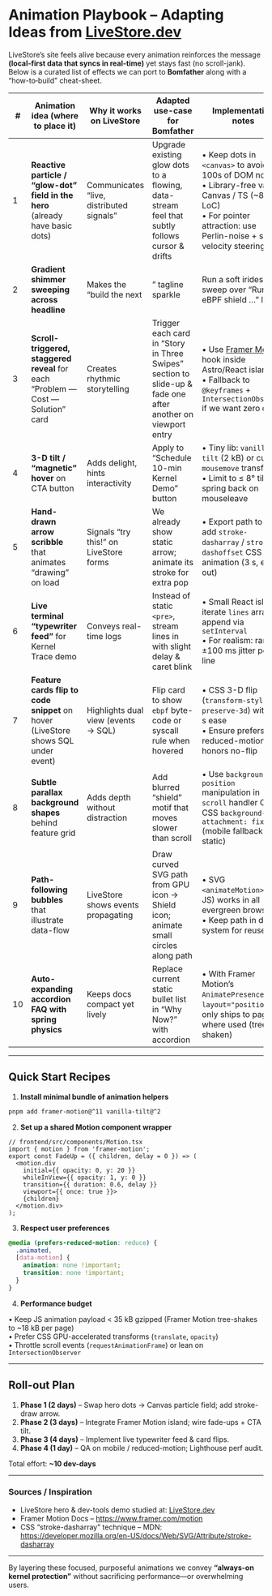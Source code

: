 
# Animation Playbook – Adapting Ideas from [LiveStore.dev](https://livestore.dev)

LiveStore’s site feels alive because every animation reinforces the message **(local-first data that syncs in real-time)** yet stays fast (no scroll-jank).  
Below is a curated list of effects we can port to **Bomfather** along with a “how-to‐build” cheat-sheet.

| # | Animation idea (where to place it) | Why it works on LiveStore | Adapted use-case for Bomfather | Implementation notes |
|---|-----------------------------------|---------------------------|--------------------------------|----------------------|
| 1 | **Reactive particle / “glow-dot” field in the hero** (already have basic dots) | Communicates “live, distributed signals” | Upgrade existing glow dots to a flowing, data-stream feel that subtly follows cursor & drifts | • Keep dots in `<canvas>` to avoid 100s of DOM nodes<br>• Library-free vanilla Canvas / TS (~80 LoC)<br>• For pointer attraction: use Perlin-noise + simple velocity steering |
| 2 | **Gradient shimmer sweeping across headline** | Makes the “build the next |” tagline sparkle | Run a soft iridescent sweep over “Runtime eBPF shield …” line | • Pure CSS `@keyframes` mask or GSAP `fromTo()`<br>• 7-10 s loop, linear blend-mode mask for battery-safe animation |
| 3 | **Scroll-triggered, staggered reveal** for each “Problem — Cost — Solution” card | Creates rhythmic storytelling | Trigger each card in “Story in Three Swipes” section to slide-up & fade one after another on viewport entry | • Use [Framer Motion](https://www.framer.com/motion/) hook inside Astro/React islands<br>• Fallback to `@keyframes` + `IntersectionObserver` if we want zero deps |
| 4 | **3-D tilt / “magnetic” hover** on CTA button | Adds delight, hints interactivity | Apply to “Schedule 10-min Kernel Demo” button | • Tiny lib: `vanilla-tilt` (2 kB) or custom `mousemove` transform<br>• Limit to ≤ 8° tilt, spring back on mouseleave |
| 5 | **Hand-drawn arrow scribble** that animates “drawing” on load | Signals “try this!” on LiveStore forms | We already show static arrow; animate its stroke for extra pop | • Export path to SVG, add `stroke-dasharray` / `stroke-dashoffset` CSS animation (3 s, ease-out) |
| 6 | **Live terminal “typewriter feed”** for Kernel Trace demo | Conveys real-time logs | Instead of static `<pre>`, stream lines in with slight delay & caret blink | • Small React island: iterate `lines` array, append via `setInterval`<br>• For realism: random ±100 ms jitter per line |
| 7 | **Feature cards flip to code snippet** on hover (LiveStore shows SQL under event) | Highlights dual view (events → SQL) | Flip card to show `ebpf` byte-code or syscall rule when hovered | • CSS 3-D flip (`transform-style: preserve-3d`) with 0.6 s ease<br>• Ensure prefers-reduced-motion honors no-flip |
| 8 | **Subtle parallax background shapes** behind feature grid | Adds depth without distraction | Add blurred “shield” motif that moves slower than scroll | • Use `background-position` manipulation in `scroll` handler OR CSS `background-attachment: fixed` (mobile fallback to static) |
| 9 | **Path-following bubbles** that illustrate data-flow | LiveStore shows events propagating | Draw curved SVG path from GPU icon → Shield icon; animate small circles along path | • SVG `<animateMotion>` (no JS) works in all evergreen browsers<br>• Keep path in design system for reuse |
|10 | **Auto-expanding accordion FAQ with spring physics** | Keeps docs compact yet lively | Replace current static bullet list in “Why Now?” with accordion | • With Framer Motion’s `AnimatePresence` + `layout="position"`; only ships to page where used (tree-shaken) |

---

## Quick Start Recipes

1. **Install minimal bundle of animation helpers**

```bash
pnpm add framer-motion@^11 vanilla-tilt@^2
```

2. **Set up a shared Motion component wrapper**

```tsx
// frontend/src/components/Motion.tsx
import { motion } from 'framer-motion';
export const FadeUp = ({ children, delay = 0 }) => (
  <motion.div
    initial={{ opacity: 0, y: 20 }}
    whileInView={{ opacity: 1, y: 0 }}
    transition={{ duration: 0.6, delay }}
    viewport={{ once: true }}>
    {children}
  </motion.div>
);
```

3. **Respect user preferences**

```css
@media (prefers-reduced-motion: reduce) {
  .animated,
  [data-motion] {
    animation: none !important;
    transition: none !important;
  }
}
```

4. **Performance budget**

• Keep JS animation payload < 35 kB gzipped (Framer Motion tree-shakes to ~18 kB per page)  
• Prefer CSS GPU-accelerated transforms (`translate`, `opacity`)  
• Throttle scroll events (`requestAnimationFrame`) or lean on `IntersectionObserver`

---

## Roll-out Plan

1. **Phase 1 (2 days)** – Swap hero dots → Canvas particle field; add stroke-draw arrow.  
2. **Phase 2 (3 days)** – Integrate Framer Motion island; wire fade-ups + CTA tilt.  
3. **Phase 3 (4 days)** – Implement live typewriter feed & card flips.  
4. **Phase 4 (1 day)** – QA on mobile / reduced-motion; Lighthouse perf audit.

Total effort: **~10 dev-days**

---

### Sources / Inspiration
* LiveStore hero & dev-tools demo studied at: [LiveStore.dev](https://livestore.dev)  
* Framer Motion Docs – https://www.framer.com/motion  
* CSS “stroke-dasharray” technique – MDN: https://developer.mozilla.org/en-US/docs/Web/SVG/Attribute/stroke-dasharray

---

By layering these focused, purposeful animations we convey **“always-on kernel protection”** without sacrificing performance—or overwhelming users.
